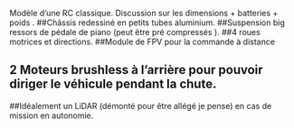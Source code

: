 Modèle d’une RC classique. Discussion sur les dimensions + batteries + poids . 
##Châssis redessiné en petits tubes aluminium. 
##Suspension big ressors de pédale de piano (peut être pré compressés ). 
##4 roues motrices et directions. ##Module de FPV pour la commande à distance  
## 2 Moteurs brushless à l’arrière pour pouvoir diriger le véhicule pendant la chute. 
##Idéalement un LiDAR (démonté pour être allégé je pense) en cas de mission en autonomie.
